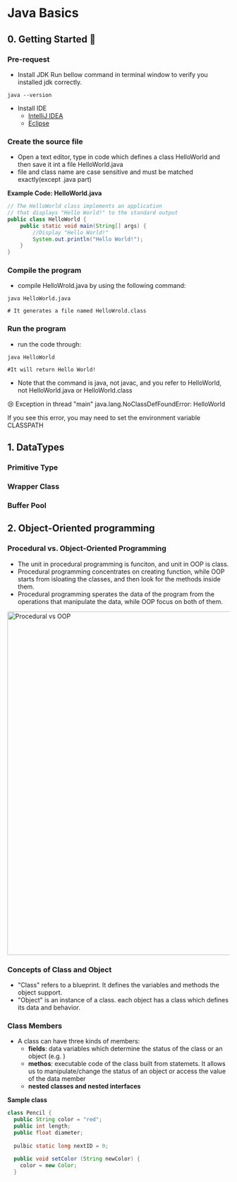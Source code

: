 # Java Basics


## 0. Getting Started 🚀

### Pre-request

- Install JDK
Run bellow command in terminal window to verify you installed jdk correctly.
```shell
java --version
```
- Install IDE
  - [IntelliJ IDEA](https://www.jetbrains.com/idea/download/#section=mac)
  - [Eclipse](https://www.eclipse.org/downloads/)


### Create the source file
- Open a text editor, type in code which defines a class HelloWorld and then save it int a file HelloWorld.java
- file and class name are case sensitive and must be matched exactly(except .java part)

**Example Code: HelloWorld.java**
```java
// The HelloWorld class implements an application
// that displays "Hello World!" to the standard output
public class HelloWorld {
	public static void main(String[] args) {
		//Display "Hello World!"
		System.out.println("Hello World!");
	}
}
```
### Compile the program
- compile HelloWrold.java by using the following command:
```shell
java HelloWorld.java

# It generates a file named HelloWrold.class
```

### Run the program
- run the code through:
```shell
java HelloWorld

#It will return Hello World!
```
- Note that the command is java, not javac, and you refer to HelloWorld, not HelloWorld.java or HelloWorld.class

😢 Exception in thread "main" java.lang.NoClassDefFoundError: HelloWorld

If you see this error, you may need to set the environment variable CLASSPATH








## 1. DataTypes

### Primitive Type


### Wrapper Class

### Buffer Pool


## 2. Object-Oriented programming

### Procedural vs. Object-Oriented Programming 

- The unit in procedural programming is funciton, and unit in OOP is class.
- Procedural programming concentrates on creating function, while OOP starts from isloating the classes, and then look for the methods inside them.
- Procedural programming sperates the data of the program from the operations that manipulate the data, while OOP focus on both of them.

<img width="777" alt="Procedural vs OOP" src="https://user-images.githubusercontent.com/78633515/154190442-5634e1ab-a8a3-4716-8af8-c051faee8078.png">

### Concepts of Class and Object

- "Class" refers to a blueprint. It defines the variables and methods the object support.
- "Object" is an instance of a class. each object has a class which defines its data and behavior.

### Class Members

- A class can have three kinds of members:
  - **fields**: data variables which determine the status of the class or an object (e.g. )
  - **methos**: executable code of the class built from statemets. It allows us to manipulate/change the status of an object or access the value of the data member
  - **nested classes and nested interfaces** 

**Sample class**
```java
class Pencil {
  public String color = "red";
  public int length;
  public float diameter;
  
  pulbic static long nextID = 0;
  
  public void setColor (String newColor) {
    color = new Color;
  }

```
